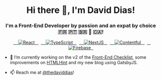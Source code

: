 <h1 align="center">
<br>
  Hi there 👋, I'm David Dias!
  <br>
</h1>
<h3 align="center">
  I'm a Front-End Developer by passion and an expat by choice 🇫🇷 🇵🇹 🇧🇷 📍 🇨🇦!
 </h3>


<p align="center">
  <a href="https://reactjs.org/">
    <img src="https://img.shields.io/badge/React-61DBFB.svg?style=flat-square" alt="React">
  </a>
  <a href="https://reactjs.org/">
    <img src="https://img.shields.io/badge/TypeScript-blue.svg?style=flat-square" alt="TypeScript">
  </a>
  <a href="https://reactjs.org/">
    <img src="https://img.shields.io/badge/NextJS-black.svg?style=flat-square" alt="NextJS">
  </a>
  <a href="https://reactjs.org/">
    <img src="https://img.shields.io/badge/Contentful-important.svg?style=flat-square" alt="Contentful">
  </a>
  <a href="https://reactjs.org/">
    <img src="https://img.shields.io/badge/Firebase-yellow.svg?style=flat-square" alt="Firebase">
  </a>    
</p>


- 🔭 I’m currently working on the v2 of the [Front-End Checklist](https://frontendchecklist.io/), some improvements on [HTMLHint](https://github.com/htmlhint/HTMLHint) and my new blog using GatsbyJS.

- 📫 Reach me at [@thedaviddias](https://twitter.com/thedaviddias)!


